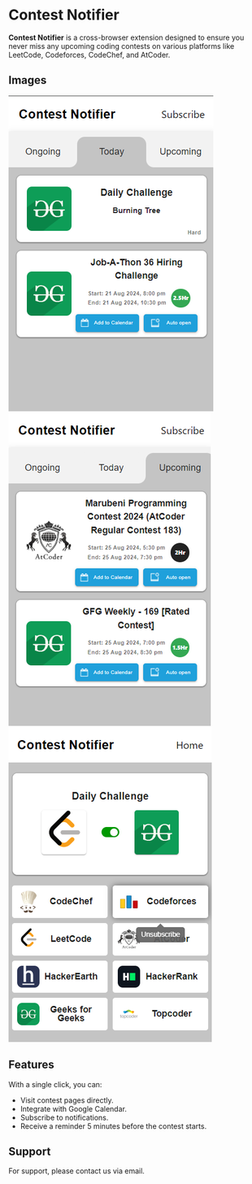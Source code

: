 # Contest Notifier

**Contest Notifier** is a cross-browser extension designed to ensure you never miss any upcoming coding contests on various platforms like LeetCode, Codeforces, CodeChef, and AtCoder.

## Images

![Screenshot 1](public/Assets/Screenshot%202024-08-20%20233651.png)
![Screenshot 2](public/Assets/Screenshot%202024-08-20%20233717.png)
![Screenshot 3](public/Assets/Screenshot%202024-08-20%20233745.png)


## Features

With a single click, you can:

- Visit contest pages directly.
- Integrate with Google Calendar.
- Subscribe to notifications.
- Receive a reminder 5 minutes before the contest starts.

## Support

For support, please contact us via email.
